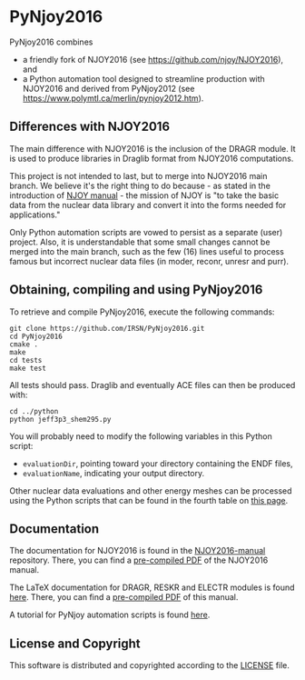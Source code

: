 # PyNjoy2016

PyNjoy2016 combines
+  a friendly fork of NJOY2016 (see https://github.com/njoy/NJOY2016), and
+  a Python automation tool designed to streamline production with NJOY2016 and derived from PyNjoy2012 (see https://www.polymtl.ca/merlin/pynjoy2012.htm).

## Differences with NJOY2016
The main difference with NJOY2016 is the inclusion of the DRAGR module. It is used to produce libraries in Draglib format from NJOY2016 computations.

This project is not intended to last, but to merge into NJOY2016 main branch. We believe it's the right thing to do because - as stated in the introduction of [NJOY manual](https://github.com/njoy/NJOY2016-manual/raw/master/njoy16.pdf) - the mission of NJOY is
"to take the basic data from the nuclear data library and convert it into the forms needed for applications."

Only Python automation scripts are vowed to persist as a separate (user) project. Also, it is understandable that some small changes cannot be merged into the main branch, such as the few (16) lines useful to process famous but incorrect nuclear data files (in moder, reconr, unresr and purr).

## Obtaining, compiling and using PyNjoy2016

To retrieve and compile PyNjoy2016, execute the following commands:
```
git clone https://github.com/IRSN/PyNjoy2016.git
cd PyNjoy2016
cmake .
make
cd tests
make test
```

All tests should pass. Draglib and eventually ACE files can then be produced with:
```
cd ../python
python jeff3p3_shem295.py
```

You will probably need to modify the following variables in this Python script:
* `evaluationDir`, pointing toward your directory containing the ENDF files,
* `evaluationName`, indicating your output directory.

Other nuclear data evaluations and other energy meshes can be processed using the Python scripts that can be found in the fourth table on [this page](https://www.polymtl.ca/merlin/libraries.htm).

## Documentation
The documentation for NJOY2016 is found in the [NJOY2016-manual](https://github.com/njoy/NJOY2016-manual) repository. There, you can find a [pre-compiled PDF](https://github.com/njoy/NJOY2016-manual/raw/master/njoy16.pdf) of the NJOY2016 manual.

The LaTeX documentation for DRAGR, RESKR and ELECTR modules is found [here](http://www.polymtl.ca/merlin/downloads/arch_njoy2012_epm_mp_up137.tgz). There, you can find a [pre-compiled PDF](http://www.polymtl.ca/merlin/downloads/njoy12_rev.pdf) of this manual.

A tutorial for PyNjoy automation scripts is found [here](http://www.polymtl.ca/merlin/downloads/IGE361.pdf).

## License and Copyright
This software is distributed and copyrighted according to the [LICENSE](LICENSE) file.
